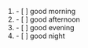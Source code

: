 <ol>
 <li> - [ ] good morning</li>
 <li> - [ ] good afternoon</li>
 <li> - [ ] good evening</li>
 <li> - [ ] good night</li>
  </ol>
 
